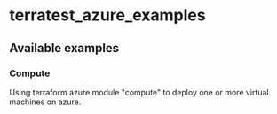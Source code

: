 # terratest_azure_examples

## Available examples

### Compute

Using terraform azure module "compute" to deploy one or more virtual machines on azure.